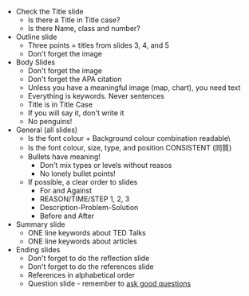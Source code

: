 * Check the Title slide
    * Is there a Title in Title case?
    * Is there Name, class and number?
* Outline slide
    * Three points = titles from slides 3, 4, and 5
    * Don't forget the image
* Body Slides
    * Don't forget the image
    * Don't forget the APA citation
    * Unless you have a meaningful image (map, chart), you need text
    * Everything is keywords. Never sentences
    * Title is in Title Case
    * If you will say it, don't write it 
    * No penguins!
* General (all slides)
    * Is the font colour + Background colour combination readable\
    * Is the font colour, size, type, and position CONSISTENT (同質)
    * Bullets have meaning! 
        * Don't mix types or levels without reasos
        * No lonely bullet points!
    * If possible, a clear order to slides
        * For and Against
        * REASON/TIME/STEP 1, 2, 3
        * Description-Problem-Solution
        * Before and After
* Summary slide
    * ONE line keywords about TED Talks
    * ONE line keywords about articles
* Ending slides
    * Don't forget to do the reflection slide
    * Don't forget to do the references slide
    * References in alphabetical order
    * Question slide - remember to [ask good questions](Orientation-AskGoodQuestions)
